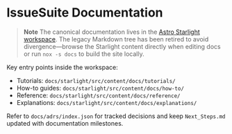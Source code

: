 # IssueSuite Documentation

> **Note**
> The canonical documentation lives in the [Astro Starlight workspace](starlight). The legacy Markdown tree has been retired to avoid divergence—browse the Starlight content directly when editing docs or run `nox -s docs` to build the site locally.

Key entry points inside the workspace:

- Tutorials: `docs/starlight/src/content/docs/tutorials/`
- How-to guides: `docs/starlight/src/content/docs/how-to/`
- Reference: `docs/starlight/src/content/docs/reference/`
- Explanations: `docs/starlight/src/content/docs/explanations/`

Refer to `docs/adrs/index.json` for tracked decisions and keep `Next_Steps.md` updated with documentation milestones.
